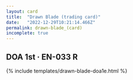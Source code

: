 ```yaml
---
layout: card
title:  "Drawn Blade (trading card)"
date:   "2022-12-29T10:21:14.466Z"
permalink: drawn-blade_(card)
incomplete: true
---
```


## DOA 1st &middot; EN-033 R

{% include templates/drawn-blade-doa1e.html %}
